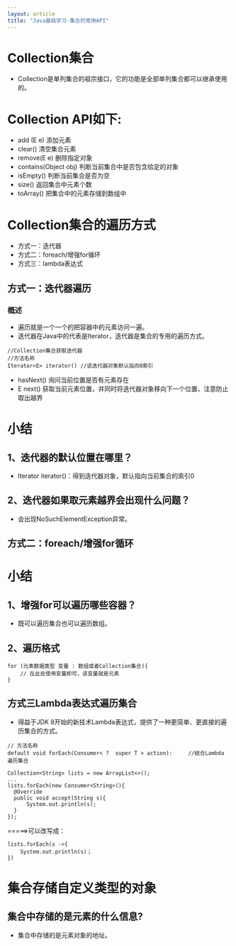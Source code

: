 ```yaml
---
layout: article
title: "Java基础学习-集合的常用API"
---
```


# Collection集合 

- Collection是单列集合的祖宗接口，它的功能是全部单列集合都可以继承使用的。

# Collection API如下:

- add (E e) 			添加元素
- clear() 			 	清空集合元素
- remove(E e)		       删除指定对象
- contains(Object obj)	  	判断当前集合中是否包含给定的对象
- isEmpty()				判断当前集合是否为空
- size()				返回集合中元素个数
- toArray()				把集合中的元素存储到数组中

# Collection集合的遍历方式

- 方式一：迭代器
- 方式二：foreach/增强for循环
- 方式三：lambda表达式

## 方式一：迭代器遍历

### 概述

- 遍历就是一个一个的把容器中的元素访问一遍。
- 迭代器在Java中的代表是Iterator，迭代器是集合的专用的遍历方式。

```
//Collection集合获取迭代器
//方法名称
Iterator<E> iterator() //该迭代器对象默认指向0索引
```
- hasNext() 		询问当前位置是否有元素存在
- E next() 			获取当前元素位置，并同时将迭代器对象移向下一个位置，注意防止取出越界

# 小结

## 1、迭代器的默认位置在哪里？

- Iterator<E> iterator()：得到迭代器对象，默认指向当前集合的索引0

## 2、迭代器如果取元素越界会出现什么问题？

- 会出现NoSuchElementException异常。

## 方式二：foreach/增强for循环

# 小结

## 1、增强for可以遍历哪些容器？

- 既可以遍历集合也可以遍历数组。

## 2、遍历格式

```
for (元素数据类型 变量 : 数组或者Collection集合){
    // 在此处使用变量即可，该变量就是元素
}
```

## 方式三Lambda表达式遍历集合

- 得益于JDK 8开始的新技术Lambda表达式，提供了一种更简单、更直接的遍历集合的方式。

```
// 方法名称
default void forEach(Consumer< ?  super T > action):     //结合Lambda 遍历集合

Collection<String> lists = new ArrayList<>();
...
lists.forEach(new Consumer<String>(){
  @Override
  public void accept(String s){
      System.out.println(s);                         
  }
});
```
=====>可以改写成：
```
lists.forEach(s ->{
    System.out.println(s)；
})
```
# 集合存储自定义类型的对象

## 集合中存储的是元素的什么信息?

- 集合中存储的是元素对象的地址。






